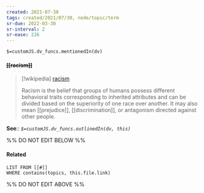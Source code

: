 ```yaml
---
created: 2021-07-30
tags: created/2021/07/30, node/topic/term
sr-due: 2022-03-30
sr-interval: 2
sr-ease: 226
---
```

`$=customJS.dv_funcs.mentionedIn(dv)`

#### <s class="topic-title">[[racism]]</s>

> [!wikipedia] [racism](https://en.wikipedia.org/wiki/Racism)
> 
> Racism is the belief that groups of humans possess different behavioral traits corresponding to inherited attributes and can be divided based on the superiority of one race over another. It may also mean [[prejudice]], [[discrimination]], or antagonism directed against other people.

**See**:: 
*`$=customJS.dv_funcs.outlinedIn(dv, this)`*

%% DO NOT EDIT BELOW %%

#### Related 

```dataview
LIST FROM [[#]]
WHERE contains(topics, this.file.link)
```
%% DO NOT EDIT ABOVE %%
